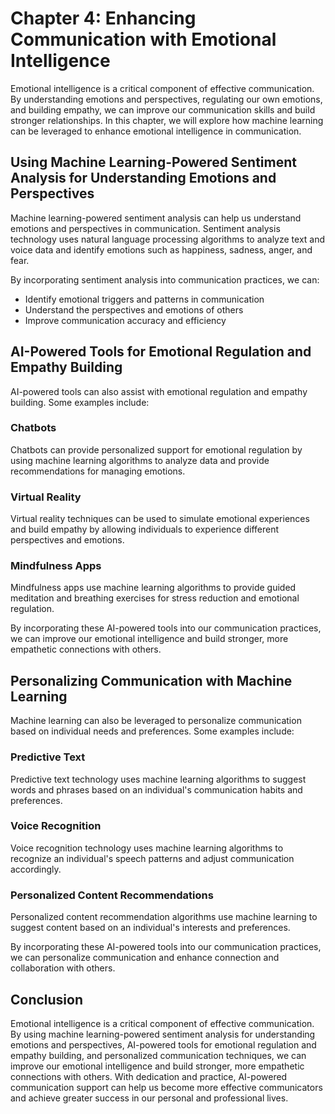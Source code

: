Chapter 4: Enhancing Communication with Emotional Intelligence
==============================================================

Emotional intelligence is a critical component of effective communication. By understanding emotions and perspectives, regulating our own emotions, and building empathy, we can improve our communication skills and build stronger relationships. In this chapter, we will explore how machine learning can be leveraged to enhance emotional intelligence in communication.

Using Machine Learning-Powered Sentiment Analysis for Understanding Emotions and Perspectives
---------------------------------------------------------------------------------------------

Machine learning-powered sentiment analysis can help us understand emotions and perspectives in communication. Sentiment analysis technology uses natural language processing algorithms to analyze text and voice data and identify emotions such as happiness, sadness, anger, and fear.

By incorporating sentiment analysis into communication practices, we can:

* Identify emotional triggers and patterns in communication
* Understand the perspectives and emotions of others
* Improve communication accuracy and efficiency

AI-Powered Tools for Emotional Regulation and Empathy Building
--------------------------------------------------------------

AI-powered tools can also assist with emotional regulation and empathy building. Some examples include:

### Chatbots

Chatbots can provide personalized support for emotional regulation by using machine learning algorithms to analyze data and provide recommendations for managing emotions.

### Virtual Reality

Virtual reality techniques can be used to simulate emotional experiences and build empathy by allowing individuals to experience different perspectives and emotions.

### Mindfulness Apps

Mindfulness apps use machine learning algorithms to provide guided meditation and breathing exercises for stress reduction and emotional regulation.

By incorporating these AI-powered tools into our communication practices, we can improve our emotional intelligence and build stronger, more empathetic connections with others.

Personalizing Communication with Machine Learning
-------------------------------------------------

Machine learning can also be leveraged to personalize communication based on individual needs and preferences. Some examples include:

### Predictive Text

Predictive text technology uses machine learning algorithms to suggest words and phrases based on an individual's communication habits and preferences.

### Voice Recognition

Voice recognition technology uses machine learning algorithms to recognize an individual's speech patterns and adjust communication accordingly.

### Personalized Content Recommendations

Personalized content recommendation algorithms use machine learning to suggest content based on an individual's interests and preferences.

By incorporating these AI-powered tools into our communication practices, we can personalize communication and enhance connection and collaboration with others.

Conclusion
----------

Emotional intelligence is a critical component of effective communication. By using machine learning-powered sentiment analysis for understanding emotions and perspectives, AI-powered tools for emotional regulation and empathy building, and personalized communication techniques, we can improve our emotional intelligence and build stronger, more empathetic connections with others. With dedication and practice, AI-powered communication support can help us become more effective communicators and achieve greater success in our personal and professional lives.
